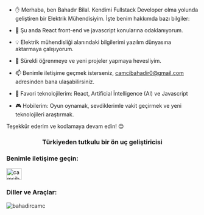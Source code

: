 - ✋ Merhaba, ben Bahadır Bilal. Kendimi Fullstack Developer olma yolunda geliştiren bir Elektrik Mühendisiyim. İşte benim hakkımda bazı bilgiler:

- 🌱 Şu anda React front-end ve javascript konularına odaklanıyorum.
- 💡 Elektrik mühendisliği alanındaki bilgilerimi yazılım dünyasına aktarmaya çalışıyorum.
- 🚀 Sürekli öğrenmeye ve yeni projeler yapmaya hevesliyim.
- 📫 Benimle iletişime geçmek isterseniz, camcibahadir0@gmail.com adresinden bana ulaşabilirsiniz.
- 🌟 Favori teknolojilerim: React, Artificial İntelligence (AI) ve Javascript
- 🎮 Hobilerim: Oyun oynamak, sevdiklerimle vakit geçirmek ve yeni teknolojileri araştırmak.

Teşekkür ederim ve kodlamaya devam edin! 😊


<h3 align="center">Türkiyeden tutkulu bir ön uç geliştiricisi</h3>

<h3 align="left">Benimle iletişime geçin:</h3>
<p align="left">
<a href="https://linkedin.com/in/camcibahadir" target="blank"><img align="center" src="https://raw.githubusercontent.com/rahuldkjain/github-profile-readme-generator/master/src/images/icons/Social/linked-in-alt.svg" alt="camcibahadir" height="30" width="40" /></a>
</p>

<h3 align="left">Diller ve Araçlar:</h3>


<p> <img align="center" src="https://github-readme-stats.vercel.app/api?username=bahadircamc&show_icons=true&locale=tr" alt="bahadircamc" /></p>

